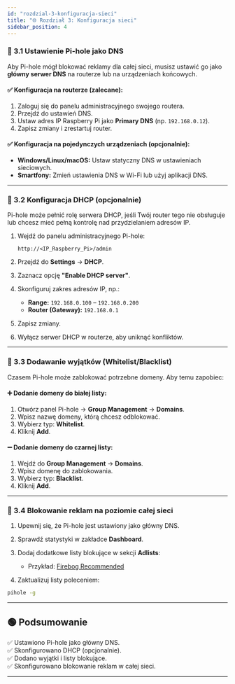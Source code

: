 ```yaml
---
id: "rozdzial-3-konfiguracja-sieci"
title: "🌐 Rozdział 3: Konfiguracja sieci"
sidebar_position: 4
---
```


### 🧭 3.1 Ustawienie Pi-hole jako DNS

Aby Pi-hole mógł blokować reklamy dla całej sieci, musisz ustawić go jako **główny serwer DNS** na routerze lub na urządzeniach końcowych.

#### ✅ **Konfiguracja na routerze (zalecane):**
1. Zaloguj się do panelu administracyjnego swojego routera.
2. Przejdź do ustawień DNS.
3. Ustaw adres IP Raspberry Pi jako **Primary DNS** (np. `192.168.0.12`).
4. Zapisz zmiany i zrestartuj router.

#### ✅ **Konfiguracja na pojedynczych urządzeniach (opcjonalnie):**
- **Windows/Linux/macOS:** Ustaw statyczny DNS w ustawieniach sieciowych.
- **Smartfony:** Zmień ustawienia DNS w Wi-Fi lub użyj aplikacji DNS.

---

### 📡 3.2 Konfiguracja DHCP (opcjonalnie)

Pi-hole może pełnić rolę serwera DHCP, jeśli Twój router tego nie obsługuje lub chcesz mieć pełną kontrolę nad przydzielaniem adresów IP.

1. Wejdź do panelu administracyjnego Pi-hole:
   ```
   http://<IP_Raspberry_Pi>/admin
   ```

2. Przejdź do **Settings** → **DHCP**.

3. Zaznacz opcję **"Enable DHCP server"**.

4. Skonfiguruj zakres adresów IP, np.:
   - **Range:** `192.168.0.100` – `192.168.0.200`
   - **Router (Gateway):** `192.168.0.1`

5. Zapisz zmiany.

6. Wyłącz serwer DHCP w routerze, aby uniknąć konfliktów.

---

### 📝 3.3 Dodawanie wyjątków (Whitelist/Blacklist)

Czasem Pi-hole może zablokować potrzebne domeny. Aby temu zapobiec:

#### ➕ **Dodanie domeny do białej listy:**
1. Otwórz panel Pi-hole → **Group Management** → **Domains**.
2. Wpisz nazwę domeny, którą chcesz odblokować.
3. Wybierz typ: **Whitelist**.
4. Kliknij **Add**.

#### ➖ **Dodanie domeny do czarnej listy:**
1. Wejdź do **Group Management** → **Domains**.
2. Wpisz domenę do zablokowania.
3. Wybierz typ: **Blacklist**.
4. Kliknij **Add**.

---

### 🚫 3.4 Blokowanie reklam na poziomie całej sieci

1. Upewnij się, że Pi-hole jest ustawiony jako główny DNS.
2. Sprawdź statystyki w zakładce **Dashboard**.
3. Dodaj dodatkowe listy blokujące w sekcji **Adlists**:
   - Przykład: [Firebog Recommended](https://firebog.net)

4. Zaktualizuj listy poleceniem:
``````bash
pihole -g
``````

---

## 🟢 Podsumowanie

✅ Ustawiono Pi-hole jako główny DNS.  
✅ Skonfigurowano DHCP (opcjonalnie).  
✅ Dodano wyjątki i listy blokujące.  
✅ Skonfigurowano blokowanie reklam w całej sieci.

---
